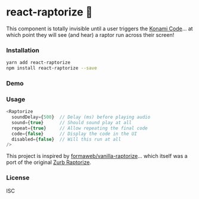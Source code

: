 # react-raptorize 🦖

This component is totally invisible until a user triggers the [Konami Code](https://en.wikipedia.org/wiki/Konami_Code)... at which point they will see (and hear) a raptor run across their screen!

### Installation

```sh
yarn add react-raptorize
npm install react-raptorize --save
```

### Demo


### Usage

```javascript
<Raptorize 
  soundDelay={500}  // Delay (ms) before playing audio
  sound={true}      // Should sound play at all
  repeat={true}     // Allow repeating the final code
  code={false}      // Display the code in the UI
  disabled={false}  // Will this run at all
/>
```


This project is inspired by [formaweb/vanilla-raptorize](https://github.com/formaweb/vanilla-raptorize)... which itself was a port of the original [Zurb Raptorize](https://zurb.com/playground/jquery-raptorize).

### License

ISC
